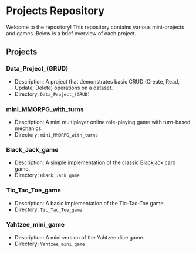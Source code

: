 # Projects Repository

Welcome to the repository! This repository contains various mini-projects and games. Below is a brief overview of each project.

## Projects

### Data_Project_(GRUD)
- Description: A project that demonstrates basic CRUD (Create, Read, Update, Delete) operations on a dataset.
- Directory: `Data_Project_(GRUD)`

### mini_MMORPG_with_turns
- Description: A mini multiplayer online role-playing game with turn-based mechanics.
- Directory: `mini_MMORPG_with_turns`

### Black_Jack_game
- Description: A simple implementation of the classic Blackjack card game.
- Directory: `Black_Jack_game`

### Tic_Tac_Toe_game
- Description: A basic implementation of the Tic-Tac-Toe game.
- Directory: `Tic_Tac_Toe_game`

### Yahtzee_mini_game
- Description: A mini version of the Yahtzee dice game.
- Directory: `Yahtzee_mini_game`

